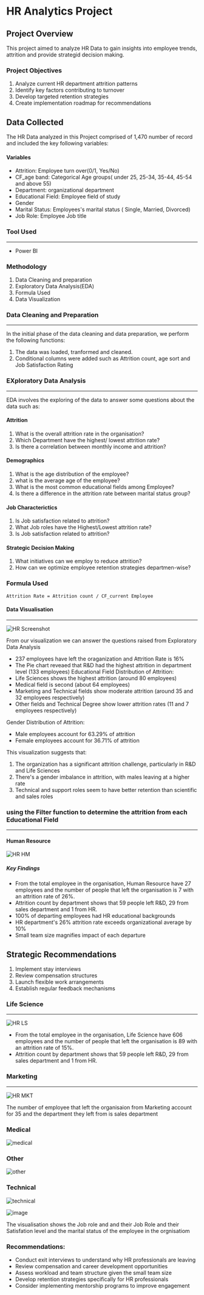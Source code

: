 # HR Analytics Project

## Project Overview
This project aimed to analyze HR Data to gain  insights into employee trends, attrition and provide strategid decision making. 

### Project Objectives
1. Analyze current HR department attrition patterns
2. Identify key factors contributing to turnover
3. Develop targeted retention strategies
4. Create implementation roadmap for recommendations

## Data Collected
The HR Data analyzed in this Project comprised of 1,470 number of record and included the key  following variables:
#### Variables
  - Attrition: Employee turn over(0/1, Yes/No)
  - CF_age band: Categorical Age groups( under 25, 25-34, 35-44, 45-54 and above 55)
  - Department: organizational department
  - Educational Field: Employee field of study
  - Gender
  - Marital Status: Employees's marital status ( Single, Married, Divorced)
  - Job Role: Employee Job title
    
### Tool Used
---
 - Power BI

### Methodology
1. Data Cleaning and preparation
2. Exploratory Data Analysis(EDA)
3. Formula Used
4. Data Visualization

### Data Cleaning and Preparation
---
In the initial phase of the data cleaning and data preparation, we perform the following functions:
  1. The data was loaded, tranformed and cleaned.
  2. Conditional columns were added such as  Attrition count, age sort and Job Satisfaction Rating

### EXploratory Data Analysis
---
EDA involves the exploring of the data to answer some questions about the data such as:
 #### Attrition
  1. What is the overall attrition rate in the organisation?
  2. Which Department have the highest/ lowest attrition rate?
  3. Is there a correlation between monthly income and attrition?
 #### Demographics
  1. What is the age distribution of the employee?
  2. what is the average age of the employee?
  3. What is the most common educational fields among Employee?
  4. Is there a difference in the attrition rate between marital status group?
 #### Job Characterictics    
 1.  Is Job satisfaction related to attrition?
 2.  What Job roles have the Highest/Lowest attrition rate?
 3.  Is Job satisfaction related to attrition?
 #### Strategic Decision Making
  1. What initiatives can we employ to reduce attrition?
  2. How can we optimize employee retention strategies departmen-wise?

### Formula Used
```Power BI
Attrition Rate = Attrition count / CF_current Employee
```
  
#### Data Visualisation
---
![HR Screenshot](https://github.com/user-attachments/assets/50769208-b7d1-4f08-a6d7-501e46dfb1ff)

From our visualization we can answer the questions raised from Exploratory Data Analysis
 - 237 employees have left the oraganization and Attrition Rate is 16%
 - The Pie chart reveaed that R&D had the highest attrition in department level (133 employees)
Educational Field Distribution of Attrition:
- Life Sciences shows the highest attrition (around 80 employees)
- Medical field is second (about 64 employees)
- Marketing and Technical fields show moderate attrition (around 35 and 32 employees respectively)
- Other fields and Technical Degree show lower attrition rates (11 and 7 employees respectively)

Gender Distribution of Attrition:
- Male employees account for 63.29% of attrition
- Female employees account for 36.71% of attrition

This visualization suggests that:
1. The organization has a significant attrition challenge, particularly in R&D and Life Sciences
2. There's a gender imbalance in attrition, with males leaving at a higher rate
3. Technical and support roles seem to have better retention than scientific and sales roles

### using the Filter function to determine the attrition from each Educational Field
---
#### Human Resource

![HR HM](https://github.com/user-attachments/assets/41ae6711-0b4b-4a69-8e9c-cb248f612497)

##### Key Findings
 - From the total employee in the organisation, Human Resource have 27 employees and the number of people that left the organisation is 7 with an attrition rate of 26%.
 - Attrition count by department shows that  59 people left R&D, 29 from sales department and 1 from HR.
 - 100% of departing employees had HR educational backgrounds
 - HR department's 26% attrition rate exceeds organizational average by 10%
 - Small team size magnifies impact of each departure

## Strategic Recommendations
1. Implement stay interviews
2. Review compensation structures
3. Launch flexible work arrangements
4. Establish regular feedback mechanisms

### Life Science
--- 
![HR LS](https://github.com/user-attachments/assets/a0e2f9c8-5ffb-4459-86a4-974b66bf4398)

- From the total employee in the organisation, Life Science have 606 employees and the number of people that left the organisation is 89 with an attrition rate of 15%.
- Attrition count by department shows that  59 people left R&D, 29 from sales department and 1 from HR.

### Marketing
---
![HR MKT](https://github.com/user-attachments/assets/389c3c72-5935-426b-ab01-60bad7a137ef)


The number of employee that left the organisaion from Marketing account for 35 and the department they left from is sales department


### Medical
![medical](https://github.com/user-attachments/assets/34627784-83c9-4285-82e8-bcca18d7bbdd)



### Other
![other](https://github.com/user-attachments/assets/20116660-f8e2-4cdc-89b8-70e4cc28c49a)

### Technical
![technical](https://github.com/user-attachments/assets/7a0859a0-7b2e-4526-87c6-15e7d6ae0886)


![image](https://github.com/user-attachments/assets/6564f1c4-be8e-47cf-8453-0c844f8d22ef)


The visualisation shows the Job role and and their Job Role and their Satisfation level and the marital status of the employee in the orgnisatiom





### Recommendations:
- Conduct exit interviews to understand why HR professionals are leaving
- Review compensation and career development opportunities
- Assess workload and team structure given the small team size
- Develop retention strategies specifically for HR professionals
- Consider implementing mentorship programs to improve engagement
